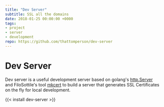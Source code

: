 ```yaml
---
title: "Dev Server"
subtitle: SSL all the domains
date: 2018-01-25 00:00:00 +0000
tags:
- project
- server
- development
repo: https://github.com/thattomperson/dev-server
---
```


# Dev Server
Dev server is a useful development server based on golang's [http.Server](https://godoc.org/net/http#Server) and FiloSottile's tool [mkcert](https://github.com/FiloSottile/mkcert) to build a server that generates SSL Certificates on the fly for local development.

{{< install dev-server >}}